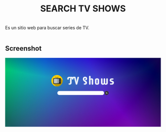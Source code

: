 
<h1 align="center">SEARCH TV SHOWS</h1>
</br>
<div>
   <span>
       Es un sitio web para buscar series de TV.
   </span>
</div>
</br>
<h2>Screenshot</h2>

![image info](./Screenshot_TV_Shows.png)

